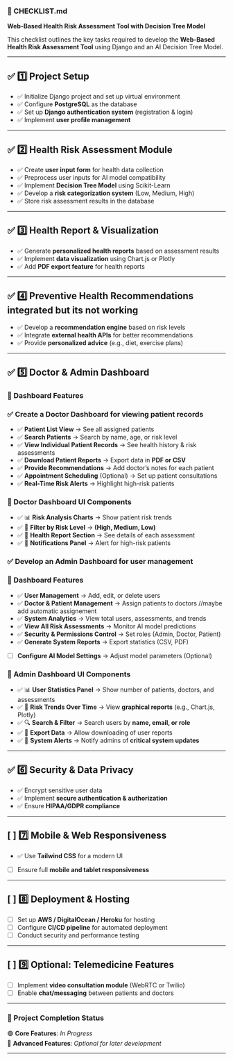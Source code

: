 ### **📌 CHECKLIST.md**

**Web-Based Health Risk Assessment Tool with Decision Tree Model**

This checklist outlines the key tasks required to develop the **Web-Based Health Risk Assessment Tool** using Django and an AI Decision Tree Model.

---

## ✅ **1️⃣ Project Setup**

- ✅ Initialize Django project and set up virtual environment
- ✅ Configure **PostgreSQL** as the database
- ✅ Set up **Django authentication system** (registration & login)
- ✅ Implement **user profile management**

---

## ✅ **2️⃣ Health Risk Assessment Module**

- ✅ Create **user input form** for health data collection
- ✅ Preprocess user inputs for AI model compatibility
- ✅ Implement **Decision Tree Model** using Scikit-Learn
- ✅ Develop a **risk categorization system** (Low, Medium, High)
- ✅ Store risk assessment results in the database

---

## ✅ **3️⃣ Health Report & Visualization**

- ✅ Generate **personalized health reports** based on assessment results
- ✅ Implement **data visualization** using Chart.js or Plotly
- ✅ Add **PDF export feature** for health reports

---

## ✅ **4️⃣ Preventive Health Recommendations** integrated but its not working

- ✅ Develop a **recommendation engine** based on risk levels
- ✅ Integrate **external health APIs** for better recommendations
- ✅ Provide **personalized advice** (e.g., diet, exercise plans)

---

## ✅ **5️⃣ Doctor & Admin Dashboard**

### **🔹 Dashboard Features**

### ✅ Create a **Doctor Dashboard** for viewing patient records

- ✅ **Patient List View** → See all assigned patients
- ✅ **Search Patients** → Search by name, age, or risk level
- ✅ **View Individual Patient Records** → See health history & risk assessments
- ✅ **Download Patient Reports** → Export data in **PDF or CSV**
- ✅ **Provide Recommendations** → Add doctor’s notes for each patient
- ✅ **Appointment Scheduling** (Optional) → Set up patient consultations
- ✅ **Real-Time Risk Alerts** → Highlight high-risk patients

### **🔹 Doctor Dashboard UI Components**

- ✅ 📊 **Risk Analysis Charts** → Show patient risk trends
- ✅ 📍 **Filter by Risk Level** → **(High, Medium, Low)**
- ✅ 📑 **Health Report Section** → See details of each assessment
- ✅ 🔔 **Notifications Panel** → Alert for high-risk patients

### ✅ Develop an **Admin Dashboard** for user management

### **🔹 Dashboard Features**

- ✅ **User Management** → Add, edit, or delete users
- ✅ **Doctor & Patient Management** → Assign patients to doctors //maybe add automatic assignement
- ✅ **System Analytics** → View total users, assessments, and trends
- ✅ **View All Risk Assessments** → Monitor AI model predictions
- ✅ **Security & Permissions Control** → Set roles (Admin, Doctor, Patient)
- ✅ **Generate System Reports** → Export statistics (CSV, PDF)
- [ ] **Configure AI Model Settings** → Adjust model parameters (Optional)

### **🔹 Admin Dashboard UI Components**

- ✅ 📊 **User Statistics Panel** → Show number of patients, doctors, and assessments
- ✅ 📍 **Risk Trends Over Time** → View **graphical reports** (e.g., Chart.js, Plotly)
- ✅ 🔍 **Search & Filter** → Search users by **name, email, or role**
- ✅ 📑 **Export Data** → Allow downloading of user reports
- ✅ 🔔 **System Alerts** → Notify admins of **critical system updates**

---

## ✅ **6️⃣ Security & Data Privacy**

- ✅ Encrypt sensitive user data
- ✅ Implement **secure authentication & authorization**
- ✅ Ensure **HIPAA/GDPR compliance**

---

## [ ] **7️⃣ Mobile & Web Responsiveness**

- ✅ Use **Tailwind CSS** for a modern UI
- [ ] Ensure full **mobile and tablet responsiveness**

---

## [ ] **8️⃣ Deployment & Hosting**

- [ ] Set up **AWS / DigitalOcean / Heroku** for hosting
- [ ] Configure **CI/CD pipeline** for automated deployment
- [ ] Conduct security and performance testing

---

## [ ] **9️⃣ Optional: Telemedicine Features**

- [ ] Implement **video consultation module** (WebRTC or Twilio)
- [ ] Enable **chat/messaging** between patients and doctors

---

### **🚀 Project Completion Status**

🟢 **Core Features**: _In Progress_  
🔵 **Advanced Features**: _Optional for later development_

---

<!--
    total 27
    done 13
    todos 14
  -->
